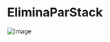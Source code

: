 # EliminaParStack
![image](https://github.com/WillianPontes-prog/EliminaParStack/assets/146091536/45777a8b-ec91-4a96-8e30-3195dcc4561c)
